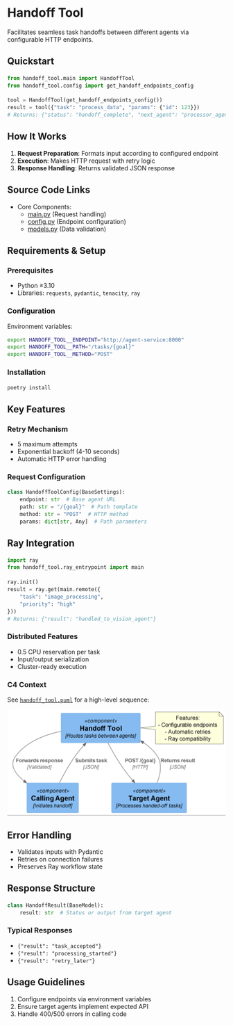 # Handoff Tool

Facilitates seamless task handoffs between different agents via configurable HTTP endpoints.

## Quickstart

```python
from handoff_tool.main import HandoffTool
from handoff_tool.config import get_handoff_endpoints_config

tool = HandoffTool(get_handoff_endpoints_config())
result = tool({"task": "process_data", "params": {"id": 123}})
# Returns: {"status": "handoff_complete", "next_agent": "processor_agent"}
```

## How It Works

1. **Request Preparation**: Formats input according to configured endpoint
2. **Execution**: Makes HTTP request with retry logic
3. **Response Handling**: Returns validated JSON response


## Source Code Links
- Core Components:
  - [main.py](https://github.com/prxs-ai/praxis-tool-examples/blob/main/tools/handoff-tool/src/handoff_tool/main.py) (Request handling)
  - [config.py](https://github.com/prxs-ai/praxis-tool-examples/blob/main/tools/handoff-tool/src/handoff_tool/config.py) (Endpoint configuration)
  - [models.py](https://github.com/prxs-ai/praxis-tool-examples/blob/main/tools/handoff-tool/src/handoff_tool/models.py) (Data validation)

## Requirements & Setup

### Prerequisites
- Python ≥3.10
- Libraries: `requests`, `pydantic`, `tenacity`, `ray`

### Configuration
Environment variables:
```bash
export HANDOFF_TOOL__ENDPOINT="http://agent-service:8000"
export HANDOFF_TOOL__PATH="/tasks/{goal}"
export HANDOFF_TOOL__METHOD="POST"
```

### Installation
```bash
poetry install
```

## Key Features

### Retry Mechanism
- 5 maximum attempts
- Exponential backoff (4-10 seconds)
- Automatic HTTP error handling

### Request Configuration
```python
class HandoffToolConfig(BaseSettings):
    endpoint: str  # Base agent URL
    path: str = "/{goal}"  # Path template
    method: str = "POST"  # HTTP method
    params: dict[str, Any]  # Path parameters
```

## Ray Integration

```python
import ray
from handoff_tool.ray_entrypoint import main

ray.init()
result = ray.get(main.remote({
    "task": "image_processing",
    "priority": "high"
}))
# Returns: {"result": "handled_to_vision_agent"}
```

### Distributed Features
- 0.5 CPU reservation per task
- Input/output serialization
- Cluster-ready execution

### C4 Context
See [`handoff_tool.puml`](images/diagrams/handoff_tool/handoff_tool.puml) for a high-level sequence:

![handoff_tool.png](images/diagrams/handoff_tool/handoff_tool.png)


## Error Handling
- Validates inputs with Pydantic
- Retries on connection failures
- Preserves Ray workflow state

## Response Structure
```python
class HandoffResult(BaseModel):
    result: str  # Status or output from target agent
```

### Typical Responses
- `{"result": "task_accepted"}`
- `{"result": "processing_started"}`
- `{"result": "retry_later"}`

## Usage Guidelines
1. Configure endpoints via environment variables
2. Ensure target agents implement expected API
3. Handle 400/500 errors in calling code
